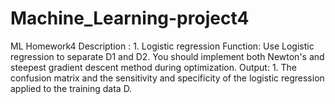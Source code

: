 # Machine_Learning-project4
ML Homework4 Description : 1. Logistic regression Function: Use Logistic regression to separate D1 and D2. You should implement both Newton's and steepest gradient descent method during optimization. Output: 1. The confusion matrix and the sensitivity and specificity of the logistic regression applied to the training data D.
